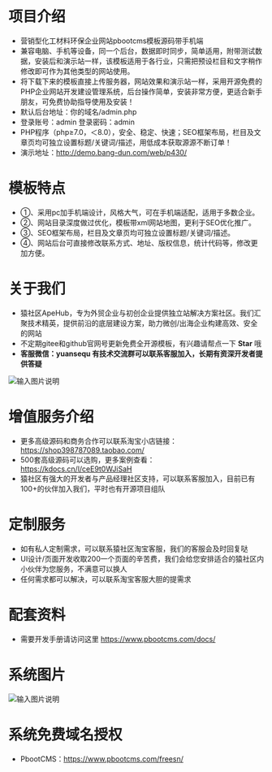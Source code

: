 # 项目介绍
* 营销型化工材料环保企业网站pbootcms模板源码带手机端
* 兼容电脑、手机等设备，同一个后台，数据即时同步，简单适用，附带测试数据，安装后和演示站一样，该模板适用于各行业，只需把预设栏目和文字稍作修改即可作为其他类型的网站使用。
* 将下载下来的模板直接上传服务器，网站效果和演示站一样，采用开源免费的PHP企业网站开发建设管理系统，后台操作简单，安装非常方便，更适合新手朋友，可免费协助指导使用及安装！
* 默认后台地址：你的域名/admin.php 
* 登录账号：admin     登录密码：admin
* PHP程序（php≥7.0，＜8.0），安全、稳定、快速；SEO框架布局，栏目及文章页均可独立设置标题/关键词/描述，用低成本获取源源不断订单！
* 演示地址：http://demo.bang-dun.com/web/p430/

# 模板特点
* ①、采用pc加手机端设计，风格大气，可在手机端适配，适用于多数企业。
* ②、网站目录深度做过优化，模板带xml网站地图，更利于SEO优化推广。
* ③、SEO框架布局，栏目及文章页均可独立设置标题/关键词/描述。
* ④、网站后台可直接修改联系方式、地址、版权信息，统计代码等，修改更加方便。

# 关于我们
* 猿社区ApeHub，专为外贸企业与初创企业提供独立站解决方案社区。我们汇聚技术精英，提供前沿的底层建设方案，助力微创/出海企业构建高效、安全的网站
* 不定期gitee和github官网号更新免费全开源模板，有兴趣请帮点一下 **Star** 哦
* **客服微信：yuansequ 有技术交流群可以联系客服加入，长期有资深开发者提供答疑**

![输入图片说明](https://gitee.com/apehub/ChemicalIndustry/raw/master/kefu.jpg)


# 增值服务介绍
* 更多高级源码和商务合作可以联系淘宝小店链接：https://shop398787089.taobao.com/
* 500套高级源码可以选购，更多案例查看：https://kdocs.cn/l/ceE9t0WJiSaH
* 猿社区有强大的开发者与产品经理社区支持，可以联系客服加入，目前已有100+的伙伴加入我们，平时也有开源项目组队


# 定制服务
* 如有私人定制需求，可以联系猿社区淘宝客服，我们的客服会及时回复哒
* UI设计/页面开发收取200一个页面的辛苦费，我们会给您安排适合的猿社区内小伙伴为您服务，不满意可以换人
* 任何需求都可以解决，可以联系淘宝客服大胆的提需求

# 配套资料
* 需要开发手册请访问这里 https://www.pbootcms.com/docs/


# 系统图片
![输入图片说明](https://gitee.com/apehub/ChemicalIndustry/raw/master/1727281047829.jpg)


# 系统免费域名授权
* PbootCMS：https://www.pbootcms.com/freesn/